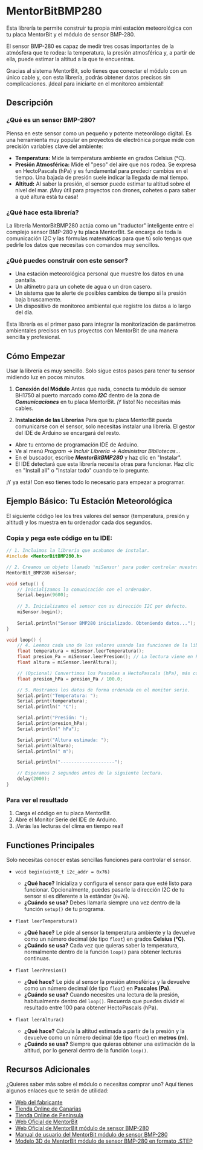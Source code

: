# MentorBitBMP280
Esta librería te permite construir tu propia mini estación meteorológica con tu placa MentorBit y el módulo de sensor BMP-280.

El sensor BMP-280 es capaz de medir tres cosas importantes de la atmósfera que te rodea: la temperatura, la presión atmosférica y, a partir de ella, puede estimar la altitud a la que te encuentras.

Gracias al sistema MentorBit, solo tienes que conectar el módulo con un único cable y, con esta librería, podrás obtener datos precisos sin complicaciones. ¡Ideal para iniciarte en el monitoreo ambiental!

## Descripción

### ¿Qué es un sensor BMP-280?
Piensa en este sensor como un pequeño y potente meteorólogo digital. Es una herramienta muy popular en proyectos de electrónica porque mide con precisión variables clave del ambiente:

- **Temperatura:** Mide la temperatura ambiente en grados Celsius (°C).
- **Presión Atmosférica:** Mide el "peso" del aire que nos rodea. Se expresa en HectoPascals (hPa) y es fundamental para predecir cambios en el tiempo. Una bajada de presión suele indicar la llegada de mal tiempo.
- **Altitud:** Al saber la presión, el sensor puede estimar tu altitud sobre el nivel del mar. ¡Muy útil para proyectos con drones, cohetes o para saber a qué altura está tu casa!

### ¿Qué hace esta librería?
La librería MentorBitBMP280 actúa como un "traductor" inteligente entre el complejo sensor BMP-280 y tu placa MentorBit. Se encarga de toda la comunicación I2C y las fórmulas matemáticas para que tú solo tengas que pedirle los datos que necesitas con comandos muy sencillos.

### ¿Qué puedes construir con este sensor?
- Una estación meteorológica personal que muestre los datos en una pantalla.
- Un altímetro para un cohete de agua o un dron casero.
- Un sistema que te alerte de posibles cambios de tiempo si la presión baja bruscamente.
- Un dispositivo de monitoreo ambiental que registre los datos a lo largo del día.

Esta librería es el primer paso para integrar la monitorización de parámetros ambientales precisos en tus proyectos con MentorBit de una manera sencilla y profesional.

## Cómo Empezar

Usar la librería es muy sencillo. Solo sigue estos pasos para tener tu sensor midiendo luz en pocos minutos.

1. **Conexión del Módulo**
Antes que nada, conecta tu módulo de sensor BH1750 al puerto marcado como ***I2C*** dentro de la zona de ***Comunicaciones*** en tu placa MentorBit. ¡Y listo! No necesitas más cables.

2. **Instalación de las Librerías**
Para que tu placa MentorBit pueda comunicarse con el sensor, solo necesitas instalar una librería. El gestor del IDE de Arduino se encargará del resto.

- Abre tu entorno de programación IDE de Arduino.
- Ve al menú *Program -> Incluir Librería -> Administrar Bibliotecas...*
- En el buscador, escribe ***MentorBitBMP280*** y haz clic en "Instalar".
- El IDE detectará que esta librería necesita otras para funcionar. Haz clic en "Install all" o "Instalar todo" cuando te lo pregunte.

¡Y ya está! Con eso tienes todo lo necesario para empezar a programar.

## Ejemplo Básico: Tu Estación Meteorológica
El siguiente código lee los tres valores del sensor (temperatura, presión y altitud) y los muestra en tu ordenador cada dos segundos.

### Copia y pega este código en tu IDE:

```c++
// 1. Incluimos la librería que acabamos de instalar.
#include <MentorBitBMP280.h>

// 2. Creamos un objeto llamado 'miSensor' para poder controlar nuestro BMP-280.
MentorBit_BMP280 miSensor;

void setup() {
    // Inicializamos la comunicación con el ordenador.
    Serial.begin(9600);
    
    // 3. Inicializamos el sensor con su dirección I2C por defecto.
    miSensor.begin();
    
    Serial.println("Sensor BMP280 inicializado. Obteniendo datos...");
}

void loop() {
    // 4. Leemos cada uno de los valores usando las funciones de la librería.
    float temperatura = miSensor.leerTemperatura();
    float presion_Pa = miSensor.leerPresion(); // La lectura viene en Pascales (Pa)
    float altura = miSensor.leerAltura();

    // (Opcional) Convertimos los Pascales a HectoPascals (hPa), más común en meteorología.
    float presion_hPa = presion_Pa / 100.0;

    // 5. Mostramos los datos de forma ordenada en el monitor serie.
    Serial.print("Temperatura: ");
    Serial.print(temperatura);
    Serial.println(" °C");

    Serial.print("Presión: ");
    Serial.print(presion_hPa);
    Serial.println(" hPa");

    Serial.print("Altura estimada: ");
    Serial.print(altura);
    Serial.println(" m");

    Serial.println("--------------------");

    // Esperamos 2 segundos antes de la siguiente lectura.
    delay(2000);
}
```
### Para ver el resultado
1. Carga el código en tu placa MentorBit.
2. Abre el Monitor Serie del IDE de Arduino.
3. ¡Verás las lecturas del clima en tiempo real!

## Functiones Principales
Solo necesitas conocer estas sencillas funciones para controlar el sensor.

- <code>void begin(uint8_t i2c_addr = 0x76)</code>
   - **¿Qué hace?** Inicializa y configura el sensor para que esté listo para funcionar. Opcionalmente, puedes pasarle la dirección I2C de tu sensor si es diferente a la estándar (<code>0x76</code>).
   - **¿Cuándo se usa?** Debes llamarla siempre una vez dentro de la función <code>setup()</code> de tu programa.

- <code>float leerTemperatura()</code>
   - **¿Qué hace?** Le pide al sensor la temperatura ambiente y la devuelve como un número decimal (de tipo <code>float</code>) en grados **Celsius (°C)**.
   - **¿Cuándo se usa?** Cada vez que quieras saber la temperatura, normalmente dentro de la función <code>loop()</code> para obtener lecturas continuas.

- <code>float leerPresion()</code>
   - **¿Qué hace?** Le pide al sensor la presión atmosférica y la devuelve como un número decimal (de tipo <code>float</code>) en **Pascales (Pa)**.
   - **¿Cuándo se usa?** Cuando necesites una lectura de la presión, habitualmente dentro del <code>loop()</code>. Recuerda que puedes dividir el resultado entre 100 para obtener HectoPascals (hPa).

- <code>float leerAltura()</code>
   - **¿Qué hace?** Calcula la altitud estimada a partir de la presión y la devuelve como un número decimal (de tipo <code>float</code>) en **metros (m)**.
   - **¿Cuándo se usa?** Siempre que quieras obtener una estimación de la altitud, por lo general dentro de la función <code>loop()</code>.

## Recursos Adicionales
¿Quieres saber más sobre el módulo o necesitas comprar uno? Aquí tienes algunos enlaces que te serán de utilidad:

- [Web del fabricante](https://digitalcodesign.com/)
- [Tienda Online de Canarias](https://canarias.digitalcodesign.com/shop)
- [Tienda Online de Península](https://digitalcodesign.com/shop)
- [Web Oficial de MentorBit](https://digitalcodesign.com/mentorbit)
- [Web Oficial de MentorBit módulo de sensor BMP-280](https://canarias.digitalcodesign.com/shop/00038843-mentorbit-modulo-de-sensor-bmp-280-8116)
- [Manual de usuario del MentorBit módulo de sensor BMP-280](https://drive.google.com/file/d/1rPk9sRrEuS1h55T5Gu-Q_wcZwsAK9I8Y/view?usp=drive_link)
- [Modelo 3D de MentorBit módulo de sensor BMP-280 en formato .STEP](https://drive.google.com/file/d/1ahaK9Wh--3zj3Uh9wiCGhiTeSYJQ1jN1/view?usp=drive_link)
